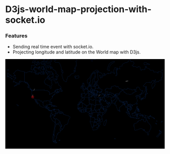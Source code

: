 # D3js-world-map-projection-with-socket.io

### Features

* Sending real time event with socket.io.
* Projecting longitude and latitude on the World map with D3js. 

![World Map D3js with socket.io](https://github.com/jassibringit/D3js-world-map-projection/blob/master/public/img/D3%20world%20map%20projection.gif)
